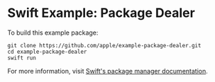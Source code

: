 # Swift Example: Package Dealer 

To build this example package:

    git clone https://github.com/apple/example-package-dealer.git
    cd example-package-dealer
    swift run

For more information, visit [Swift's package manager documentation](https://www.swift.org/package-manager/).
